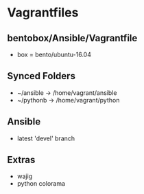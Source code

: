 # Vagrantfiles
## bentobox/Ansible/Vagrantfile
  * box = bento/ubuntu-16.04

## Synced Folders
  * ~/ansible -> /home/vagrant/ansible
  * ~/pythonb -> /home/vagrant/python

## Ansible
  * latest 'devel' branch

## Extras
  * wajig
  * python colorama  
